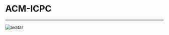 # ACM-ICPC
***
![avatar](http://images.cnblogs.com/cnblogs_com/Ace-Monster/1349191/o_-67a7f41c4aabc936.jpg)